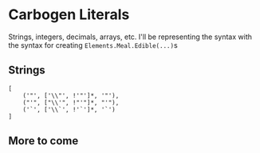 # Carbogen Literals
Strings, integers, decimals, arrays, etc.
I'll be representing the syntax with the syntax for creating `Elements.Meal.Edible(...)`s

## Strings
```
[
    ('"', ['\\"', !'"']*, '"'),
    ("'", ["\\'", !"'"]*, "'"),
    ('`', ['\\`', !'`']*, '`')
]
```

## More to come
